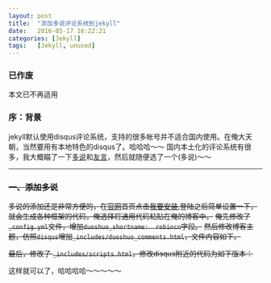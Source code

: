 ```yaml
---
layout: post
title:  "添加多说评论系统到jekyll"
date:   2016-05-17 16:22:21
categories: [Jekyll]
tags:   [Jekyll, unused]
---
```

### 已作废
本文已不再适用

### 序：背景
jekyll默认使用disqus评论系统，支持的很多帐号并不适合国内使用。在俺大天朝，当然要用有本地特色的disqus了。哈哈哈～～
国内本土化的评论系统有很多，我大概瞄了一下[多说](http://duoshuo.com/)和[友言](http://www.uyan.cc/)，然后就随便选了一个(多说)～～
******
### ~~一、添加多说~~
~~多说的添加还是非常方便的，在[官网](http://duoshuo.com/)首页点击[我要安装](http://duoshuo.com/create-site/),登陆之后简单设置一下，就会生成各种框架的代码，俺选择将通用代码粘贴在俺的博客中。~~
~~俺先修改了`_config.yml`文件，增加`duoshuo_shortname:  robincn`字段。~~
~~然后修改博客主题，仿照`disqus`增加`_includes/duoshuo_comments.html`，文件内容如下。~~

~~最后，修改了 `_includes/scripts.html`，修改disqus附近的代码为如下版本：~~

这样就可以了，哈哈哈哈～～～～～
